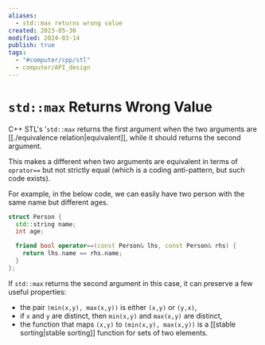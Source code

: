 ```yaml
---
aliases:
  - std::max returns wrong value
created: 2023-05-30
modified: 2024-03-14
publish: true
tags:
  - "#computer/cpp/stl"
  - computer/API_design
---
```


# `std::max` Returns Wrong Value
C++ STL's '`std::max` returns the first argument when the two arguments are [[./equivalence relation|equivalent]], while it should returns the second argument.

This makes a different when two arguments are equivalent in terms of `oprator==` but not strictly equal (which is a coding anti-pattern, but such code exists).

For example, in the below code, we can easily have two person with the same name but different ages.

```c++
struct Person {
  std::string name;
  int age;

  friend bool operator==(const Person& lhs, const Person& rhs) {
    return lhs.name == rhs.name;
  }
};
```

If `std::max` returns the second argument in this case, it can preserve a few useful properties:

-   the pair `(min(x,y), max(x,y))` is either `(x,y)` or `(y,x)`,
-   if `x` and `y` are distinct, then `min(x,y)` and `max(x,y)` are distinct,
-   the function that maps `(x,y)` to `(min(x,y), max(x,y))` is a [[stable sorting|stable sorting]] function for sets of two elements.